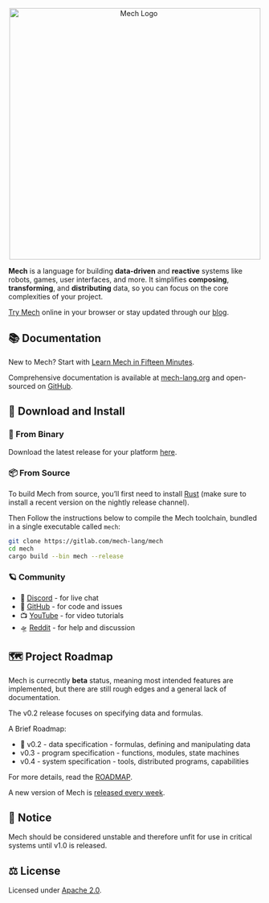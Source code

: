 <p align="center">
  <img width="500px" src="https://mech-lang.org/img/logo.png" alt="Mech Logo">
</p>

**Mech** is a language for building **data-driven** and **reactive** systems like robots, games, user interfaces, and more. It simplifies **composing**, **transforming**, and **distributing** data, so you can focus on the core complexities of your project.

[Try Mech](https://mech-lang.org/try/) online in your browser or stay updated through our [blog](https://mech-lang.org/blog/).

## 📚 Documentation

New to Mech? Start with [Learn Mech in Fifteen Minutes](https://gitlab.com/mech-lang/docs/-/raw/v0.2-beta/III.guides/MechFifteen.mec).

Comprehensive documentation is available at [mech-lang.org](https://mech-lang.org/docs) and open-sourced on [GitHub](http://github.com/mech-lang/docs).

## 📂 Download and Install

### 💾 From Binary

Download the latest release for your platform [here](https://github.com/mech-lang/mech/releases/latest).

### 📦 From Source

To build Mech from source, you’ll first need to install [Rust](https://www.rust-lang.org/learn/get-started) (make sure to install a recent version on the nightly release channel). 

Then Follow the instructions below to compile the Mech toolchain, bundled in a single executable called `mech`:

```bash
git clone https://gitlab.com/mech-lang/mech
cd mech
cargo build --bin mech --release
```

### 🪐 Community

- 👾 [Discord](https://discord.gg/asqP25NNTH) - for live chat
- 🐙 [GitHub](https://github.com/mech-lang) - for code and issues
- 📺 [YouTube](https://youtube.com/@coreymontella3520?si=EUy2Mrv1aNo-4uQr) - for video tutorials
- 🛸 [Reddit](https://www.reddit.com/r/mechlang/) - for help and discussion

## 🗺️ Project Roadmap

Mech is currecntly **beta** status, meaning most intended features are implemented, but there are still rough edges and a general lack of documentation.

The v0.2 release focuses on specifying data and formulas.

A Brief Roadmap:

- 📍 v0.2 - data specification - formulas, defining and manipulating data
- v0.3 - program specification - functions, modules, state machines
- v0.4 - system specification - tools, distributed programs, capabilities

For more details, read the [ROADMAP](ROADMAP.mec).

A new version of Mech is [released every week](https://github.com/mech-lang/mech/releases).

## 🐲 Notice

Mech should be considered unstable and therefore unfit for use in critical systems until v1.0 is released.

## ⚖️ License

Licensed under [Apache 2.0](https://www.apache.org/licenses/LICENSE-2.0).